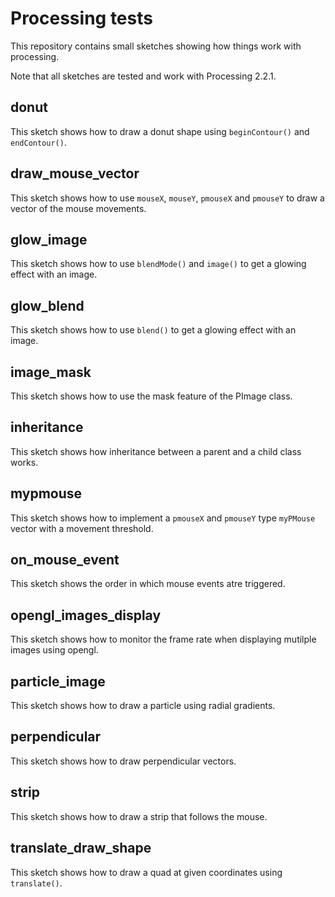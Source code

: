 # Processing tests

This repository contains small sketches showing how things work with processing.

Note that all sketches are tested and work with Processing 2.2.1.

## donut

This sketch shows how to draw a donut shape using `beginContour()` and `endContour()`.

## draw_mouse_vector

This sketch shows how to use `mouseX`, `mouseY`, `pmouseX` and `pmouseY` to draw a vector of the mouse movements.

## glow_image

This sketch shows how to use `blendMode()` and `image()` to get a glowing effect with an image.

## glow_blend

This sketch shows how to use `blend()` to get a glowing effect with an image.

## image_mask

This sketch shows how to use the mask feature of the PImage class.

## inheritance

This sketch shows how inheritance between a parent and a child class works.

## mypmouse

This sketch shows how to implement a `pmouseX` and `pmouseY` type `myPMouse` vector with a movement threshold.

## on_mouse_event

This sketch shows the order in which mouse events atre triggered.

## opengl_images_display

This sketch shows how to monitor the frame rate when displaying mutilple images using opengl.

## particle_image

This sketch shows how to draw a particle using radial gradients.

## perpendicular

This sketch shows how to draw perpendicular vectors.

## strip

This sketch shows how to draw a strip that follows the mouse.

## translate_draw_shape

This sketch shows how to draw a quad at given coordinates using `translate()`.

